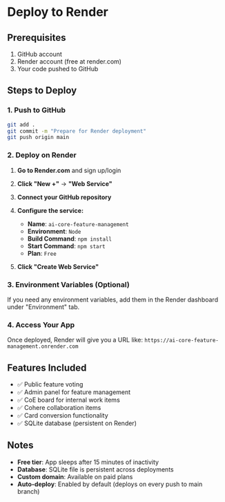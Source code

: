 # Deploy to Render

## Prerequisites
1. GitHub account
2. Render account (free at render.com)
3. Your code pushed to GitHub

## Steps to Deploy

### 1. Push to GitHub
```bash
git add .
git commit -m "Prepare for Render deployment"
git push origin main
```

### 2. Deploy on Render

1. **Go to Render.com** and sign up/login
2. **Click "New +"** → **"Web Service"**
3. **Connect your GitHub repository**
4. **Configure the service:**
   - **Name**: `ai-core-feature-management`
   - **Environment**: `Node`
   - **Build Command**: `npm install`
   - **Start Command**: `npm start`
   - **Plan**: `Free`

5. **Click "Create Web Service"**

### 3. Environment Variables (Optional)
If you need any environment variables, add them in the Render dashboard under "Environment" tab.

### 4. Access Your App
Once deployed, Render will give you a URL like:
`https://ai-core-feature-management.onrender.com`

## Features Included
- ✅ Public feature voting
- ✅ Admin panel for feature management
- ✅ CoE board for internal work items
- ✅ Cohere collaboration items
- ✅ Card conversion functionality
- ✅ SQLite database (persistent on Render)

## Notes
- **Free tier**: App sleeps after 15 minutes of inactivity
- **Database**: SQLite file is persistent across deployments
- **Custom domain**: Available on paid plans
- **Auto-deploy**: Enabled by default (deploys on every push to main branch)
